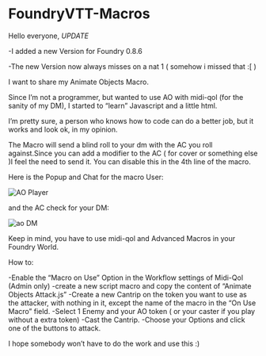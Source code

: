 # FoundryVTT-Macros

Hello everyone,
*UPDATE*

-I added a new Version for Foundry 0.8.6

-The new Version now always misses on a nat 1 ( somehow i missed that :[ )





I want to share my Animate Objects Macro.

Since I’m not a programmer, but wanted to use AO with midi-qol (for the sanity of my DM), I started to “learn” Javascript and a little html.

I’m pretty sure, a person who knows how to code can do a better job, but it works and look ok, in my opinion.

The Macro will send a blind roll to your dm with the AC you roll against.Since you can add a modifier to the AC ( for cover or something else )I feel the need to send it. You can disable this in the 4th line of the macro.

Here is the Popup and Chat for the macro User:

![AO Player](https://user-images.githubusercontent.com/53573492/120703408-8c7c1980-c4b5-11eb-83e4-5df785ff2a3d.png)

and the AC check for your DM:

![ao DM](https://user-images.githubusercontent.com/53573492/120703440-969e1800-c4b5-11eb-9944-e36471337b18.jpg)

Keep in mind, you have to use midi-qol and Advanced Macros in your Foundry World.

How to:

-Enable the “Macro on Use” Option in the Workflow settings of Midi-Qol (Admin only)
-create a new script macro and copy the content of “Animate Objects Attack.js”
-Create a new Cantrip on the token you want to use as the attacker, with nothing in it, except the name of the macro in the “On Use Macro” field.
-Select 1 Enemy and your AO token ( or your caster if you play without a extra token)
-Cast the Cantrip.
-Choose your Options and click one of the buttons to attack.

I hope somebody won’t have to do the work and use this :)
